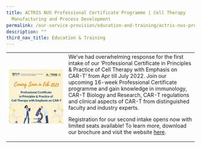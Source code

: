 ```yaml
---
title: ACTRIS NUS Professional Certificate Programme | Cell Therapy
  Manufacturing and Process Development
permalink: /our-service-provision/education-and-training/actris-nus-professional-certificate-programme-cell/
description: ""
third_nav_title: Education & Training
---
```

<table>
	<tbody>
		<tr>
			<td style="width:30%">
				<img src="/images/Our%20Service%20Provision/Education%20&amp;%20Training/cell-therapy-pc-round-2_sm-post-1.png">
			</td>
			<td style="width:65%">
				We’ve had overwhelming response for the first intake of our ‘Professional Certificate in Principles &amp; Practice of Cell Therapy with Emphasis on CAR-T’ from Apr till July 2022. Join our upcoming 16-week Professional Certificate programme and gain knowledge in immunology, CAR-T Biology and Research, CAR-T regulations and clinical aspects of CAR-T from distinguished faculty and industry experts.

Registration for our second intake opens now with limited seats available! To learn more, download our brochure and visit the website [here](https://nus.edu/3CNUuKw).
			</td>
		</tr>
	</tbody>
</table>